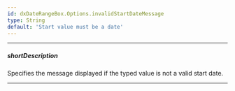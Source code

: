 ```yaml
---
id: dxDateRangeBox.Options.invalidStartDateMessage
type: String
default: 'Start value must be a date'
---
```

---
##### shortDescription
Specifies the message displayed if the typed value is not a valid start date.

---
